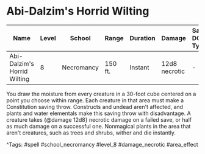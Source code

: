 # Abi-Dalzim's Horrid Wilting

| Name | Level | School | Range | Duration | Damage | Save DC & Type |
|------|-------|--------|-------|----------|--------|----------------|
| Abi-Dalzim's Horrid Wilting | 8 | Necromancy | 150 ft. | Instant | 12d8 necrotic | - |

You draw the moisture from every creature in a 30-foot cube centered on a point you choose within range. Each creature in that area must make a Constitution saving throw. Constructs and undead aren't affected, and plants and water elementals make this saving throw with disadvantage. A creature takes {@damage 12d8} necrotic damage on a failed save, or half as much damage on a successful one. Nonmagical plants in the area that aren't creatures, such as trees and shrubs, wither and die instantly.

^Tags: #spell #school_necromancy #level_8 #damage_necrotic #area_effect